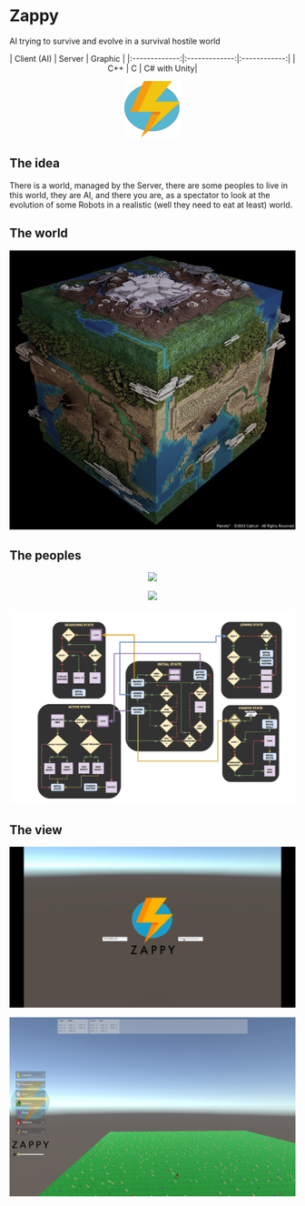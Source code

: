 # Zappy

AI trying to survive and evolve in a survival hostile world
<p style="text-align: center;">
| Client (AI)   | Server        | Graphic      |
|:-------------:|:-------------:|:------------:|
| C++           | C             | C# with Unity|
</p>

<p align="center"> 
<img src="Documentation/images/ZappyLogo.png" width="100" height="100">
</p>

## The idea
There is a world, managed by the Server, there are some peoples to live in this world, they are AI, and there you are, as a spectator to look at the evolution of some Robots in a realistic (well they need to eat at least) world.

## The world
<p align="center"> 
<img src="Documentation/images/world.png">
</p>



## The peoples
<p align="center"> 
<img src="Documentation/images/robot2.png">
</p>
<p align="center"> 
<img src="Documentation/images/AIDiagram.png">
</p>
<p align="center"> 
<img src="Documentation/images/AIStates.png">
</p>

## The view
<p align="center"> 
<img src="Documentation/images/menu.png">
</p>
<p align="center"> 
<img src="Documentation/images/view.png">
</p>

